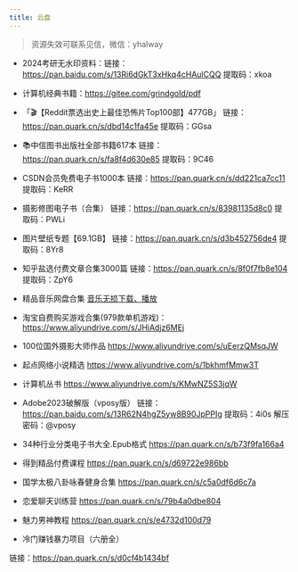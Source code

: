 ```yaml
---
title: 云盘
---
```

> 资源失效可联系见信，微信：yhalway

- 2024考研无水印资料：链接：https://pan.baidu.com/s/13Ri6dGkT3xHkq4cHAulCQQ 提取码：xkoa 
  
- 计算机经典书籍：https://gitee.com/grindgold/pdf

- 「🎬【Reddit票选出史上最佳恐怖片Top100部】477GB」
    链接：https://pan.quark.cn/s/dbd14c1fa45e
    提取码：GGsa

- 📚中信图书出版社全部书籍617本
    链接：https://pan.quark.cn/s/fa8f4d630e85
    提取码：9C46

- CSDN会员免费电子书1000本
  链接：https://pan.quark.cn/s/dd221ca7cc11
  提取码：KeRR

- 摄影修图电子书（合集）
链接：https://pan.quark.cn/s/83981135d8c0
提取码：PWLi

- 图片壁纸专题【69.1GB】
链接：https://pan.quark.cn/s/d3b452756de4
提取码：8Yr8

- 知乎盐选付费文章合集3000篇
链接：https://pan.quark.cn/s/8f0f7fb8e104
提取码：ZpY6

- 精品音乐网盘合集
[音乐无损下载、播放](../websites/music.md)


- 淘宝自费购买游戏合集(979款单机游戏)： https://www.aliyundrive.com/s/JHiAdjz6MEj

- 100位国外摄影大师作品
https://www.aliyundrive.com/s/uEerzQMsqJW

- 起点网络小说精选
https://www.aliyundrive.com/s/1bkhmfMmw3T

- 计算机丛书
  https://www.aliyundrive.com/s/KMwNZ5S3jqW


- Adobe2023破解版（vposy版）
 链接：https://pan.baidu.com/s/13R62N4hgZ5yw8B90JpPPIg 
 提取码：4i0s 
 解压密码：@vposy

- 34种行业分类电子书大全.Epub格式
 https://pan.quark.cn/s/b73f9fa166a4


- 得到精品付费课程
  https://pan.quark.cn/s/d69722e986bb

- 国学太极八卦咏春健身合集
  https://pan.quark.cn/s/c5a0df6d6c7a

- 恋爱聊天训练营
  https://pan.quark.cn/s/79b4a0dbe804

- 魅力男神教程
  https://pan.quark.cn/s/e4732d100d79

- 冷门赚钱暴力项目（六册全）

链接：https://pan.quark.cn/s/d0cf4b1434bf